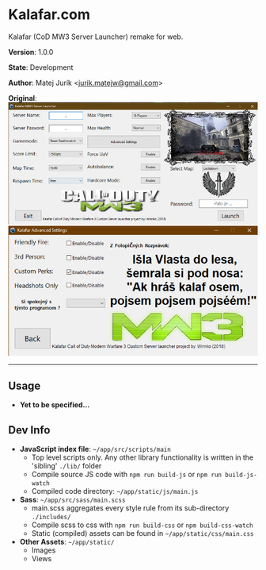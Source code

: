 # Kalafar.com 
Kalafar (CoD MW3 Server Launcher) remake for web.

__Version__: 1.0.0 

__State__: Development

__Author__: Matej Jurík \<jurik.matejw@gmail.com\>

__Original__:
![Original Kalafar Launcher \(img 1/2\)](./app/static/images/original/kalafar-orig.jpeg "Original Kalafar Launcher")
![Original Kalafar Launcher \(img 2/2\)](./app/static/images/original/kalafar-advanced-orig.jpeg "Original Kalafar Launcher Advanced Options")
________________________________________________
## Usage
* **__Yet__ to be specified...**

## Dev Info
* **JavaScript index file**: 
    ```~/app/src/scripts/main``` 
    * Top level scripts only. Any other library functionality is written in the 'sibling'
    ```./lib/``` folder
    * Compile source JS code with ```npm run build-js``` or ```npm run build-js-watch```
    * Compiled code directory: ```~/app/static/js/main.js```
* **Sass**:
    ```~/app/src/sass/main.scss```
    * main.scss aggregates every style rule from its sub-directory ```./includes/```
    * Compile scss to css with ```npm run build-css``` or ```npm build-css-watch```
    * Static (compiled) assets can be found in ```~/app/static/css/main.css```
* **Other Assets**:
    ```~/app/static/```
    * Images
    * Views